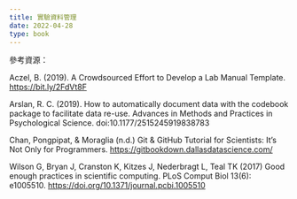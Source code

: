 ```yaml
---
title: 實驗資料管理
date: 2022-04-28
type: book
---
```



參考資源：

Aczel, B. (2019). A Crowdsourced Effort to Develop a  Lab Manual Template. https://bit.ly/2FdVt8F

Arslan, R. C. (2019). How to automatically document data with the codebook package to facilitate data re-use. Advances in Methods and Practices in Psychological Science. doi:10.1177/2515245919838783

Chan, Pongpipat, & Moraglia (n.d.) Git & GitHub Tutorial for Scientists: It’s Not Only for Programmers. https://gitbookdown.dallasdatascience.com/

Wilson G, Bryan J, Cranston K, Kitzes J, Nederbragt L, Teal TK (2017) Good enough practices in scientific computing. PLoS Comput Biol 13(6): e1005510. https://doi.org/10.1371/journal.pcbi.1005510

